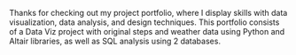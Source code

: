 Thanks for checking out my project portfolio, where I display skills with data visualization, data analysis, and design techniques. 
This portfolio consists of a Data Viz project with original steps and weather data using Python and Altair libraries, as well as SQL
analysis using 2 databases.
